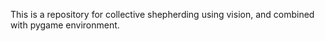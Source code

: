 This is a repository for collective shepherding using vision, and combined with pygame environment.
